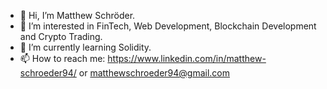 - 👋 Hi, I’m Matthew Schröder.
- 👀 I’m interested in FinTech, Web Development, Blockchain Development and Crypto Trading.
- 🌱 I’m currently learning Solidity.
- 📫 How to reach me: https://www.linkedin.com/in/matthew-schroeder94/ or matthewschroeder94@gmail.com 

<!---
MatthewS9407/MatthewS9407 is a ✨ special ✨ repository because its `README.md` (this file) appears on your GitHub profile.
You can click the Preview link to take a look at your changes.
--->

